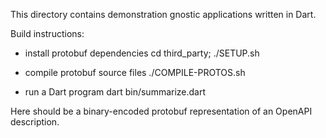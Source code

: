This directory contains demonstration gnostic applications written in Dart.

Build instructions:

- install protobuf dependencies
	cd third_party; ./SETUP.sh

- compile protobuf source files
	./COMPILE-PROTOS.sh

- run a Dart program
	dart bin/summarize.dart <filename>

Here <filename> should be a binary-encoded protobuf representation of an OpenAPI description.
